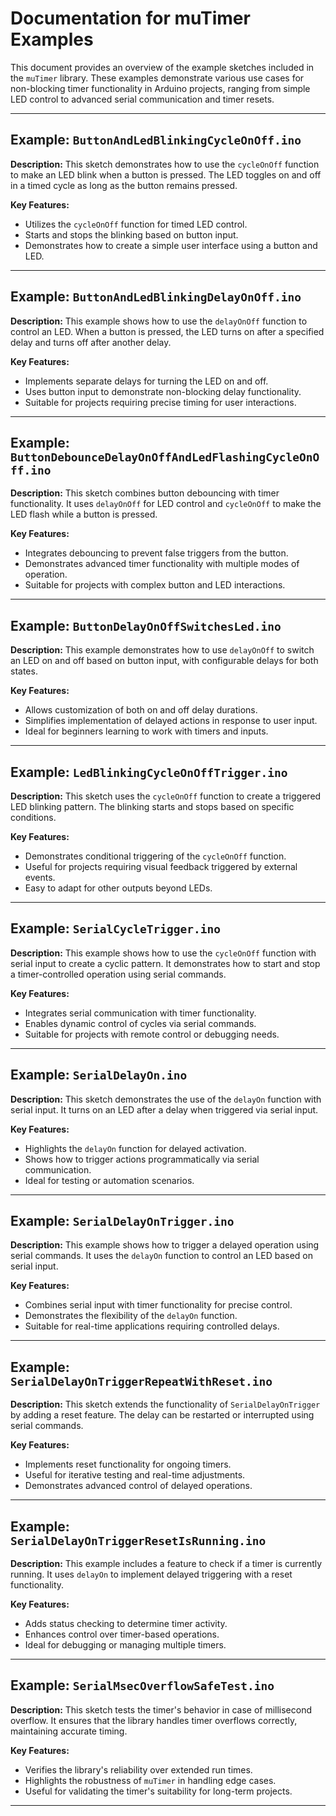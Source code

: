 # Documentation for muTimer Examples

This document provides an overview of the example sketches included in the `muTimer` library. These examples demonstrate various use cases for non-blocking timer functionality in Arduino projects, ranging from simple LED control to advanced serial communication and timer resets.

---

## Example: `ButtonAndLedBlinkingCycleOnOff.ino`

**Description:**
This sketch demonstrates how to use the `cycleOnOff` function to make an LED blink when a button is pressed. The LED toggles on and off in a timed cycle as long as the button remains pressed.

**Key Features:**
- Utilizes the `cycleOnOff` function for timed LED control.
- Starts and stops the blinking based on button input.
- Demonstrates how to create a simple user interface using a button and LED.

---

## Example: `ButtonAndLedBlinkingDelayOnOff.ino`

**Description:**
This example shows how to use the `delayOnOff` function to control an LED. When a button is pressed, the LED turns on after a specified delay and turns off after another delay.

**Key Features:**
- Implements separate delays for turning the LED on and off.
- Uses button input to demonstrate non-blocking delay functionality.
- Suitable for projects requiring precise timing for user interactions.

---

## Example: `ButtonDebounceDelayOnOffAndLedFlashingCycleOnOff.ino`

**Description:**
This sketch combines button debouncing with timer functionality. It uses `delayOnOff` for LED control and `cycleOnOff` to make the LED flash while a button is pressed.

**Key Features:**
- Integrates debouncing to prevent false triggers from the button.
- Demonstrates advanced timer functionality with multiple modes of operation.
- Suitable for projects with complex button and LED interactions.

---

## Example: `ButtonDelayOnOffSwitchesLed.ino`

**Description:**
This example demonstrates how to use `delayOnOff` to switch an LED on and off based on button input, with configurable delays for both states.

**Key Features:**
- Allows customization of both on and off delay durations.
- Simplifies implementation of delayed actions in response to user input.
- Ideal for beginners learning to work with timers and inputs.

---

## Example: `LedBlinkingCycleOnOffTrigger.ino`

**Description:**
This sketch uses the `cycleOnOff` function to create a triggered LED blinking pattern. The blinking starts and stops based on specific conditions.

**Key Features:**
- Demonstrates conditional triggering of the `cycleOnOff` function.
- Useful for projects requiring visual feedback triggered by external events.
- Easy to adapt for other outputs beyond LEDs.

---

## Example: `SerialCycleTrigger.ino`

**Description:**
This example shows how to use the `cycleOnOff` function with serial input to create a cyclic pattern. It demonstrates how to start and stop a timer-controlled operation using serial commands.

**Key Features:**
- Integrates serial communication with timer functionality.
- Enables dynamic control of cycles via serial commands.
- Suitable for projects with remote control or debugging needs.

---

## Example: `SerialDelayOn.ino`

**Description:**
This sketch demonstrates the use of the `delayOn` function with serial input. It turns on an LED after a delay when triggered via serial input.

**Key Features:**
- Highlights the `delayOn` function for delayed activation.
- Shows how to trigger actions programmatically via serial communication.
- Ideal for testing or automation scenarios.

---

## Example: `SerialDelayOnTrigger.ino`

**Description:**
This example shows how to trigger a delayed operation using serial commands. It uses the `delayOn` function to control an LED based on serial input.

**Key Features:**
- Combines serial input with timer functionality for precise control.
- Demonstrates the flexibility of the `delayOn` function.
- Suitable for real-time applications requiring controlled delays.

---

## Example: `SerialDelayOnTriggerRepeatWithReset.ino`

**Description:**
This sketch extends the functionality of `SerialDelayOnTrigger` by adding a reset feature. The delay can be restarted or interrupted using serial commands.

**Key Features:**
- Implements reset functionality for ongoing timers.
- Useful for iterative testing and real-time adjustments.
- Demonstrates advanced control of delayed operations.

---

## Example: `SerialDelayOnTriggerResetIsRunning.ino`

**Description:**
This example includes a feature to check if a timer is currently running. It uses `delayOn` to implement delayed triggering with a reset functionality.

**Key Features:**
- Adds status checking to determine timer activity.
- Enhances control over timer-based operations.
- Ideal for debugging or managing multiple timers.

---

## Example: `SerialMsecOverflowSafeTest.ino`

**Description:**
This sketch tests the timer's behavior in case of millisecond overflow. It ensures that the library handles timer overflows correctly, maintaining accurate timing.

**Key Features:**
- Verifies the library's reliability over extended run times.
- Highlights the robustness of `muTimer` in handling edge cases.
- Useful for validating the timer's suitability for long-term projects.

---
